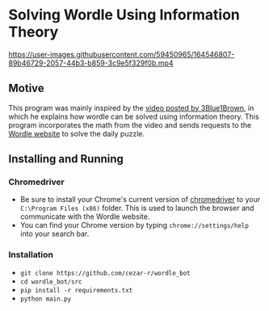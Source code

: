# Solving Wordle Using Information Theory

https://user-images.githubusercontent.com/59450965/164546807-89b46729-2057-44b3-b859-3c9e5f329f0b.mp4

## Motive
This program was mainly inspired by the [video posted by 3Blue1Brown](https://www.youtube.com/watch?v=v68zYyaEmEA), in which he explains how wordle can be solved using information theory. This program incorporates the math from the video and sends requests to the [Wordle website](https://www.nytimes.com/games/wordle/index.html) to solve the daily puzzle.

## Installing and Running

### Chromedriver
- Be sure to install your Chrome's current version of [chromedriver](https://chromedriver.chromium.org/downloads) to your `C:\Program Files (x86)` folder. This is used to launch the browser and communicate with the Wordle website.
- You can find your Chrome version by typing `chrome://settings/help` into your search bar.

### Installation
- ```git clone https://github.com/cezar-r/wordle_bot```
- `cd wordle_bot/src`
- `pip install -r requirements.txt`
- `python main.py`
